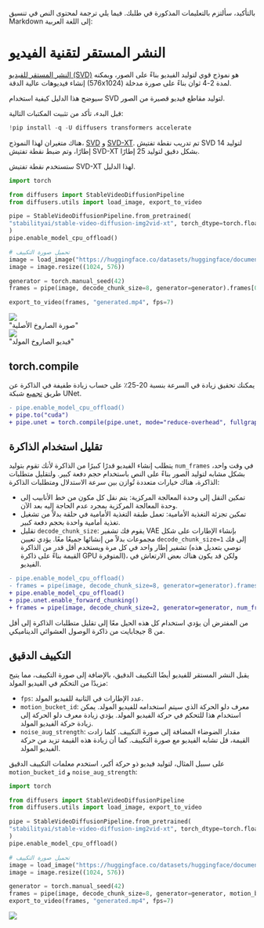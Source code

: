 بالتأكيد، سألتزم بالتعليمات المذكورة في طلبك. فيما يلي ترجمة لمحتوى النص في تنسيق Markdown إلى اللغة العربية:

# النشر المستقر لتقنية الفيديو

[النشر المستقر للفيديو (SVD)](https://huggingface.co/papers/2311.15127) هو نموذج قوي لتوليد الفيديو بناءً على الصور، ويمكنه إنشاء فيديوهات عالية الدقة (576x1024) لمدة 2-4 ثوان بناءً على صورة مدخلة.

سيوضح هذا الدليل كيفية استخدام SVD لتوليد مقاطع فيديو قصيرة من الصور.

قبل البدء، تأكد من تثبيت المكتبات التالية:

```py
!pip install -q -U diffusers transformers accelerate
```

هناك متغيران لهذا النموذج، [SVD](https://huggingface.co/stabilityai/stable-video-diffusion-img2vid) و [SVD-XT](https://huggingface.co/stabilityai/stable-video-diffusion-img2vid-xt). تم تدريب نقطة تفتيش SVD لتوليد 14 إطارًا، وتم ضبط نقطة تفتيش SVD-XT بشكل دقيق لتوليد 25 إطارًا.

ستستخدم نقطة تفتيش SVD-XT لهذا الدليل.

```python
import torch

from diffusers import StableVideoDiffusionPipeline
from diffusers.utils import load_image, export_to_video

pipe = StableVideoDiffusionPipeline.from_pretrained(
"stabilityai/stable-video-diffusion-img2vid-xt", torch_dtype=torch.float16, variant="fp16"
)
pipe.enable_model_cpu_offload()

# تحميل صورة التكييف
image = load_image("https://huggingface.co/datasets/huggingface/documentation-images/resolve/main/diffusers/svd/rocket.png")
image = image.resize((1024, 576))

generator = torch.manual_seed(42)
frames = pipe(image, decode_chunk_size=8, generator=generator).frames[0]

export_to_video(frames, "generated.mp4", fps=7)
```

<div class="flex gap-4">
<div>
<img class="rounded-xl" src="https://huggingface.co/datasets/huggingface/documentation-images/resolve/main/diffusers/svd/rocket.png"/>
<figcaption class="mt-2 text-center text-sm text-gray-500">"صورة الصاروخ الأصلية"</figcaption>
</div>
<div>
<img class="rounded-xl" src="https://huggingface.co/datasets/huggingface/documentation-images/resolve/main/diffusers/svd/output_rocket.gif"/>
<figcaption class="mt-2 text-center text-sm text-gray-500">"فيديو الصاروخ المولد"</figcaption>
</div>
</div>

## torch.compile

يمكنك تحقيق زيادة في السرعة بنسبة 20-25٪ على حساب زيادة طفيفة في الذاكرة عن طريق [تجميع](../optimization/torch2.0#torchcompile) شبكة UNet.

```diff
- pipe.enable_model_cpu_offload()
+ pipe.to("cuda")
+ pipe.unet = torch.compile(pipe.unet, mode="reduce-overhead", fullgraph=True)
```

## تقليل استخدام الذاكرة

يتطلب إنشاء الفيديو قدرًا كبيرًا من الذاكرة لأنك تقوم بتوليد `num_frames` في وقت واحد، بشكل مشابه لتوليد الصور بناءً على النص باستخدام حجم دفعة كبير. ولتقليل متطلبات الذاكرة، هناك خيارات متعددة تُوازن بين سرعة الاستدلال ومتطلبات الذاكرة:

- تمكين النقل إلى وحدة المعالجة المركزية: يتم نقل كل مكون من خط الأنابيب إلى وحدة المعالجة المركزية بمجرد عدم الحاجة إليه بعد الآن.
- تمكين تجزئة التغذية الأمامية: تعمل طبقة التغذية الأمامية في حلقة بدلاً من تشغيل تغذية أمامية واحدة بحجم دفعة كبير.
- تقليل `decode_chunk_size`: يقوم فك تشفير VAE بإنشاء الإطارات على شكل مجموعات بدلاً من إنشائها جميعًا معًا. يؤدي تعيين `decode_chunk_size=1` إلى فك تشفير إطار واحد في كل مرة ويستخدم أقل قدر من الذاكرة (نوصي بتعديل هذه القيمة بناءً على ذاكرة GPU المتوفرة)، ولكن قد يكون هناك بعض الارتعاش في الفيديو.

```diff
- pipe.enable_model_cpu_offload()
- frames = pipe(image, decode_chunk_size=8, generator=generator).frames[0]
+ pipe.enable_model_cpu_offload()
+ pipe.unet.enable_forward_chunking()
+ frames = pipe(image, decode_chunk_size=2, generator=generator, num_frames=25).frames[0]
```

من المفترض أن يؤدي استخدام كل هذه الحيل معًا إلى تقليل متطلبات الذاكرة إلى أقل من 8 جيجابايت من ذاكرة الوصول العشوائي الديناميكي.

## التكييف الدقيق

يقبل النشر المستقر للفيديو أيضًا التكييف الدقيق، بالإضافة إلى صورة التكييف، مما يتيح مزيدًا من التحكم في الفيديو المولد:

- `fps`: عدد الإطارات في الثانية للفيديو المولد.
- `motion_bucket_id`: معرف دلو الحركة الذي سيتم استخدامه للفيديو المولد. يمكن استخدام هذا للتحكم في حركة الفيديو المولد. يؤدي زيادة معرف دلو الحركة إلى زيادة حركة الفيديو المولد.
- `noise_aug_strength`: مقدار الضوضاء المضافة إلى صورة التكييف. كلما زادت القيمة، قل تشابه الفيديو مع صورة التكييف. كما أن زيادة هذه القيمة تزيد من حركة الفيديو المولد.

على سبيل المثال، لتوليد فيديو ذو حركة أكبر، استخدم معلمات التكييف الدقيق `motion_bucket_id` و `noise_aug_strength`:

```python
import torch

from diffusers import StableVideoDiffusionPipeline
from diffusers.utils import load_image, export_to_video

pipe = StableVideoDiffusionPipeline.from_pretrained(
"stabilityai/stable-video-diffusion-img2vid-xt", torch_dtype=torch.float16, variant="fp16"
)
pipe.enable_model_cpu_offload()

# تحميل صورة التكييف
image = load_image("https://huggingface.co/datasets/huggingface/documentation-images/resolve/main/diffusers/svd/rocket.png")
image = image.resize((1024, 576))

generator = torch.manual_seed(42)
frames = pipe(image, decode_chunk_size=8, generator=generator, motion_bucket_id=180, noise_aug_strength=0.1).frames[0]
export_to_video(frames, "generated.mp4", fps=7)
```

![](https://huggingface.co/datasets/huggingface/documentation-images/resolve/main/diffusers/svd/output_rocket_with_conditions.gif)